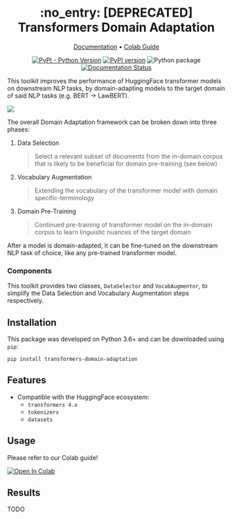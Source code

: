 <div align="center">

<h1 style="text-align:center">:no_entry: [DEPRECATED] Transformers Domain Adaptation</h1>
<p align="center">
    <a href="https://transformers-domain-adaptation.readthedocs.io/en/latest/content/introduction.html">Documentation</a> •
    <a href="https://colab.research.google.com/github/georgianpartners/Transformers-Domain-Adaptation/blob/master/notebooks/GuideToTransformersDomainAdaptation.ipynb">Colab Guide</a>
</p>

[![PyPI - Python Version](https://img.shields.io/pypi/pyversions/transformers-domain-adaptation)](https://pypi.org/project/transformers-domain-adaptation/)
[![PyPI version](https://badge.fury.io/py/transformers-domain-adaptation.svg)](https://badge.fury.io/py/transformers-domain-adaptation)
![Python package](https://github.com/georgianpartners/Transformers-Domain-Adaptation/workflows/Python%20package/badge.svg)
[![Documentation Status](https://readthedocs.org/projects/transformers-domain-adaptation/badge/?version=latest)](https://transformers-domain-adaptation.readthedocs.io/en/latest/?badge=latest)

</div>

This toolkit improves the performance of HuggingFace transformer models on downstream NLP tasks,
by domain-adapting models to the target domain of said NLP tasks (e.g. BERT -> LawBERT).

![](docs/source/domain_adaptation_diagram.png)

The overall Domain Adaptation framework can be broken down into three phases:
1. Data Selection
    > Select a relevant subset of documents from the in-domain corpus that is likely to be beneficial for domain pre-training (see below)
2. Vocabulary Augmentation
    > Extending the vocabulary of the transformer model with domain specific-terminology
3. Domain Pre-Training
    > Continued pre-training of transformer model on the in-domain corpus to learn linguistic nuances of the target domain

After a model is domain-adapted, it can be fine-tuned on the downstream NLP task of choice, like any pre-trained transformer model.

### Components
This toolkit provides two classes, `DataSelector` and `VocabAugmentor`, to simplify the Data Selection and Vocabulary Augmentation steps respectively.

## Installation
This package was developed on Python 3.6+ and can be downloaded using `pip`:
```
pip install transformers-domain-adaptation
```

## Features
- Compatible with the HuggingFace ecosystem:
    - `transformers 4.x`
    - `tokenizers`
    - `datasets`

## Usage
Please refer to our Colab guide!

<a href="https://colab.research.google.com/github/georgianpartners/Transformers-Domain-Adaptation/blob/master/notebooks/GuideToTransformersDomainAdaptation.ipynb" target="_parent"><img src="https://colab.research.google.com/assets/colab-badge.svg" alt="Open In Colab"/></a>


## Results
TODO

